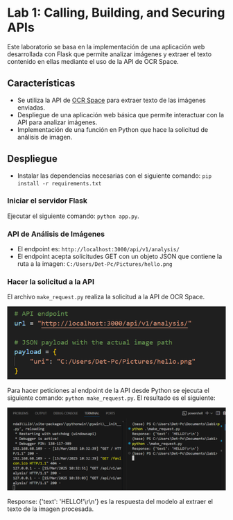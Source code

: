 # Lab 1: Calling, Building, and Securing APIs

Este laboratorio se basa en la implementación de una aplicación web desarrollada con Flask que permite analizar imágenes y extraer el texto contenido en ellas mediante el uso de la API de OCR Space.

## Características
- Se utiliza la API de [OCR Space](https://ocr-space.translate.goog/?_x_tr_sl=en&_x_tr_tl=es&_x_tr_hl=es&_x_tr_pto=tc) para extraer texto de las imágenes enviadas.
- Despliegue de una aplicación web básica que permite interactuar con la API para analizar imágenes.
- Implementación de una función en Python que hace la solicitud de análisis de imagen.

## Despliegue
- Instalar las dependencias necesarias con el siguiente comando: `pip install -r requirements.txt`
### Iniciar el servidor Flask
Ejecutar el siguiente comando: `python app.py`.

### API de Análisis de Imágenes
- El endpoint es: `http://localhost:3000/api/v1/analysis/`
- El endpoint acepta solicitudes GET con un objeto JSON que contiene la ruta a la imagen: `C:/Users/Det-Pc/Pictures/hello.png`

### Hacer la solicitud a la API

El archivo `make_request.py` realiza la solicitud a la API de OCR Space.

<img src="connection.png">

Para hacer peticiones al endpoint de la API desde Python se ejecuta el siguiente comando: `python make_request.py`. El resultado es el siguiente:

<img src="results_lab1.png">

Response: {'text': 'HELLO!'\r\n'} es la respuesta del modelo al extraer el texto de la imagen procesada.


